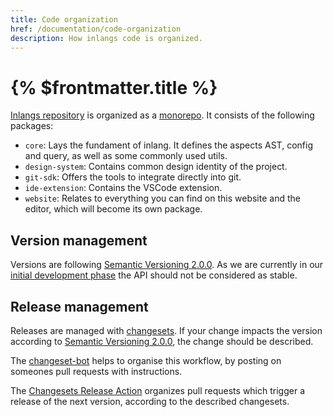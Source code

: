 ```yaml
---
title: Code organization
href: /documentation/code-organization
description: How inlangs code is organized.
---
```


# {% $frontmatter.title %}

[Inlangs repository](https://github.com/inlang/inlang) is organized as a [monorepo](https://monorepo.tools/). It consists of the following packages:

- `core`: Lays the fundament of inlang. It defines the aspects AST, config and query, as well as some commonly used utils.
- `design-system`: Contains common design identity of the project.
- `git-sdk`: Offers the tools to integrate directly into git.
- `ide-extension`: Contains the VSCode extension.
- `website`: Relates to everything you can find on this website and the editor, which will become its own package.

## Version management

Versions are following [Semantic Versioning 2.0.0](https://semver.org/spec/v2.0.0.html). As we are currently in our [initial development phase](https://semver.org/spec/v2.0.0.html#spec-item-4) the API should not be considered as stable.

## Release management

Releases are managed with [changesets](https://github.com/changesets/changesets). If your change impacts the version according to [Semantic Versioning 2.0.0](https://semver.org/spec/v2.0.0.html), the change should be described.

The [changeset-bot](https://github.com/apps/changeset-bot) helps to organise this workflow, by posting on someones pull requests with instructions.

The [Changesets Release Action](https://github.com/changesets/action) organizes pull requests which trigger a release of the next version, according to the described changesets.
